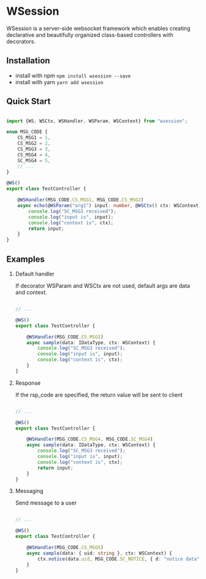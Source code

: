 # WSession

WSession is a server-side websocket framework which enables creating declarative and beautifully organized class-based controllers with decorators.

## Installation

- install with npm
    `npm install wsession --save`
- install with yarn
    `yarn add wsession`

## Quick Start

```typescript

import {WS, WSCtx, WSHandler, WSParam, WSContext} from "wsession";

enum MSG_CODE {
    CS_MSG1 = 1,
    CS_MSG2 = 2,
    CS_MSG3 = 3,
    CS_MSG4 = 4,
    SC_MSG4 = 5,
    // ...
}

@WS()
export class TestController {

    @WSHandler(MSG_CODE.CS_MSG1, MSG_CODE.CS_MSG2)
    async echo(@WSParam("arg1") input: number, @WSCtx() ctx: WSContext) {
        console.log("SC_MSG3 received");
        console.log("input is", input);
        console.log("context is", ctx);
        return input;
    }
}

```

## Examples


1. Default handler

    If decorator WSParam and WSCtx are not used, default args are data and context.

    ```typescript

    // ...

    @WS()
    export class TestController {

        @WSHandler(MSG_CODE.CS_MSG1)
        async sample(data: IDataType, ctx: WSContext) {
            console.log("SC_MSG3 received");
            console.log("input is", input);
            console.log("context is", ctx);
        }
    }

    ```

2. Response

    If the rsp_code are specified, the return value will be sent to client

    ```typescript

    // ...

    @WS()
    export class TestController {

        @WSHandler(MSG_CODE.CS_MSG4, MSG_CODE.SC_MSG4)
        async sample(data: IDataType, ctx: WSContext) {
            console.log("SC_MSG3 received");
            console.log("input is", input);
            console.log("context is", ctx);
            return input;
        }
    }

    ```

3. Messaging

    Send message to a user

    ```typescript

    // ...

    @WS()
    export class TestController {

        @WSHandler(MSG_CODE.CS_MSG5)
        async sample(data: { uid: string }, ctx: WSContext) {
            ctx.notice(data.uid, MSG_CODE.SC_NOTICE, { d: "notice data" });
        }
    }

    ```





